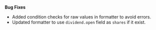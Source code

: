 **Bug Fixes**

* Added condition checks for raw values in formatter to avoid errors.
* Updated formatter to use `dividend.open` field as `shares` if it exist.
